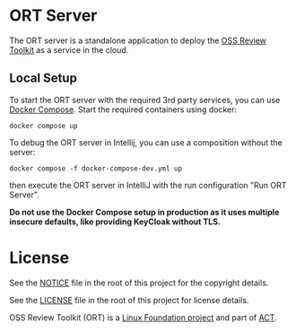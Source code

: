 # ORT Server

The ORT server is a standalone application to deploy the 
[OSS Review Toolkit](https://github.com/oss-review-toolkit/ort) as a service in the cloud.

## Local Setup

To start the ORT server with the required 3rd party services, you can use
[Docker Compose](https://docs.docker.com/compose/). Start the required containers using docker:
```shell
docker compose up
```

To debug the ORT server in Intellij, you can use a composition without the server:
```shell
docker compose -f docker-compose-dev.yml up
```
then execute the ORT server in IntelliJ with the run configuration "Run ORT Server".

**Do not use the Docker Compose setup in production as it uses multiple insecure defaults, like providing KeyCloak without
TLS.**

# License

See the [NOTICE](./NOTICE) file in the root of this project for the copyright details.

See the [LICENSE](./LICENSE) file in the root of this project for license details.

OSS Review Toolkit (ORT) is a [Linux Foundation project](https://www.linuxfoundation.org) and part of
[ACT](https://automatecompliance.org/).
